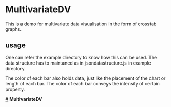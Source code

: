 # MultivariateDV
This is a demo for multivariate data visualisation in the form of crosstab graphs.

## usage
One can refer the example directory to know how this can be used.
The data structure has to maintaned as in jsondatastructure.js in example directory.

The color of each bar also holds data, just like the placement of the chart or length of each bar.
The color of each bar conveys the intensity of certain property.

<a href="#MultivariateDV" name="MultivariateDV">#</a> <b>MultivariateDV</b>
